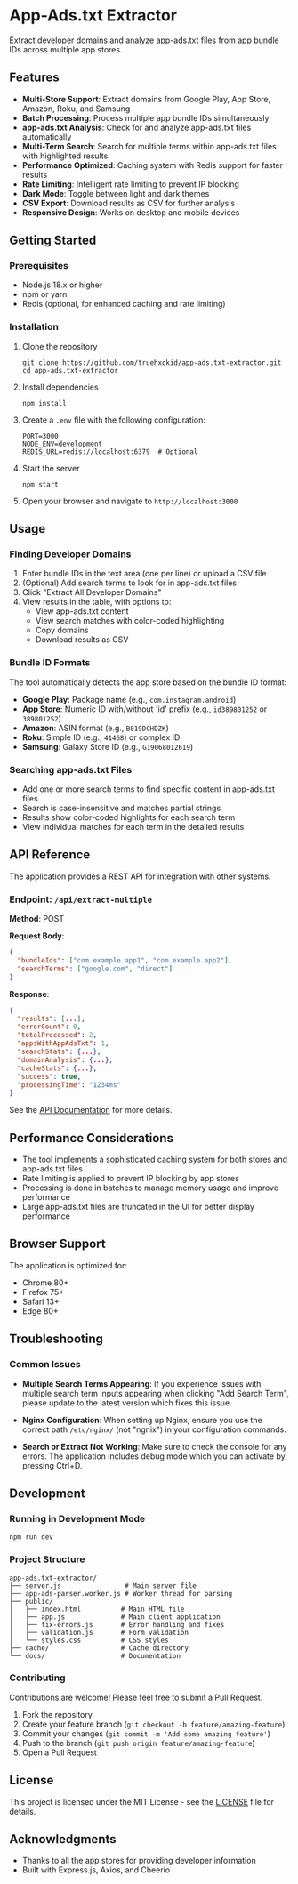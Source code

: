 # App-Ads.txt Extractor

Extract developer domains and analyze app-ads.txt files from app bundle IDs across multiple app stores.

## Features

- **Multi-Store Support**: Extract domains from Google Play, App Store, Amazon, Roku, and Samsung
- **Batch Processing**: Process multiple app bundle IDs simultaneously
- **app-ads.txt Analysis**: Check for and analyze app-ads.txt files automatically
- **Multi-Term Search**: Search for multiple terms within app-ads.txt files with highlighted results
- **Performance Optimized**: Caching system with Redis support for faster results
- **Rate Limiting**: Intelligent rate limiting to prevent IP blocking
- **Dark Mode**: Toggle between light and dark themes
- **CSV Export**: Download results as CSV for further analysis
- **Responsive Design**: Works on desktop and mobile devices

## Getting Started

### Prerequisites

- Node.js 18.x or higher
- npm or yarn
- Redis (optional, for enhanced caching and rate limiting)

### Installation

1. Clone the repository
   ```
   git clone https://github.com/truehxckid/app-ads.txt-extractor.git
   cd app-ads.txt-extractor
   ```

2. Install dependencies
   ```
   npm install
   ```

3. Create a `.env` file with the following configuration:
   ```
   PORT=3000
   NODE_ENV=development
   REDIS_URL=redis://localhost:6379  # Optional
   ```

4. Start the server
   ```
   npm start
   ```

5. Open your browser and navigate to `http://localhost:3000`

## Usage

### Finding Developer Domains

1. Enter bundle IDs in the text area (one per line) or upload a CSV file
2. (Optional) Add search terms to look for in app-ads.txt files
3. Click "Extract All Developer Domains"
4. View results in the table, with options to:
   - View app-ads.txt content
   - View search matches with color-coded highlighting
   - Copy domains
   - Download results as CSV

### Bundle ID Formats

The tool automatically detects the app store based on the bundle ID format:

- **Google Play**: Package name (e.g., `com.instagram.android`)
- **App Store**: Numeric ID with/without 'id' prefix (e.g., `id389801252` or `389801252`)
- **Amazon**: ASIN format (e.g., `B019DCHDZK`)
- **Roku**: Simple ID (e.g., `41468`) or complex ID
- **Samsung**: Galaxy Store ID (e.g., `G19068012619`)

### Searching app-ads.txt Files

- Add one or more search terms to find specific content in app-ads.txt files
- Search is case-insensitive and matches partial strings
- Results show color-coded highlights for each search term
- View individual matches for each term in the detailed results

## API Reference

The application provides a REST API for integration with other systems.

### Endpoint: `/api/extract-multiple`

**Method**: POST

**Request Body**:
```json
{
  "bundleIds": ["com.example.app1", "com.example.app2"],
  "searchTerms": ["google.com", "direct"]
}
```

**Response**:
```json
{
  "results": [...],
  "errorCount": 0,
  "totalProcessed": 2,
  "appsWithAppAdsTxt": 1,
  "searchStats": {...},
  "domainAnalysis": {...},
  "cacheStats": {...},
  "success": true,
  "processingTime": "1234ms"
}
```

See the [API Documentation](docs/api.md) for more details.

## Performance Considerations

- The tool implements a sophisticated caching system for both stores and app-ads.txt files
- Rate limiting is applied to prevent IP blocking by app stores
- Processing is done in batches to manage memory usage and improve performance
- Large app-ads.txt files are truncated in the UI for better display performance

## Browser Support

The application is optimized for:
- Chrome 80+
- Firefox 75+
- Safari 13+
- Edge 80+

## Troubleshooting

### Common Issues

- **Multiple Search Terms Appearing**: If you experience issues with multiple search term inputs appearing when clicking "Add Search Term", please update to the latest version which fixes this issue.

- **Nginx Configuration**: When setting up Nginx, ensure you use the correct path `/etc/nginx/` (not "ngnix") in your configuration commands.

- **Search or Extract Not Working**: Make sure to check the console for any errors. The application includes debug mode which you can activate by pressing Ctrl+D.

## Development

### Running in Development Mode

```
npm run dev
```

### Project Structure

```
app-ads.txt-extractor/
├── server.js                # Main server file
├── app-ads-parser.worker.js # Worker thread for parsing
├── public/
│   ├── index.html          # Main HTML file
│   ├── app.js              # Main client application
│   ├── fix-errors.js       # Error handling and fixes
│   ├── validation.js       # Form validation
│   └── styles.css          # CSS styles
├── cache/                  # Cache directory
└── docs/                   # Documentation
```

### Contributing

Contributions are welcome! Please feel free to submit a Pull Request.

1. Fork the repository
2. Create your feature branch (`git checkout -b feature/amazing-feature`)
3. Commit your changes (`git commit -m 'Add some amazing feature'`)
4. Push to the branch (`git push origin feature/amazing-feature`)
5. Open a Pull Request

## License

This project is licensed under the MIT License - see the [LICENSE](LICENSE) file for details.

## Acknowledgments

- Thanks to all the app stores for providing developer information
- Built with Express.js, Axios, and Cheerio